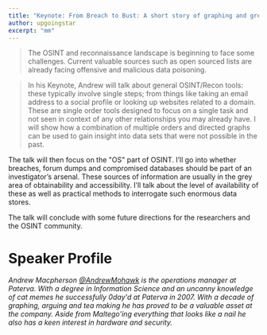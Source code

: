 ```yaml
---
title: "Keynote: From Breach to Bust: A short story of graphing and grey data"
author: upgoingstar
excerpt: "mm"
---
```


> The OSINT and reconnaissance landscape is beginning to face some challenges. Current valuable sources such as open sourced lists are already facing offensive and malicious data poisoning. 

> In his Keynote, Andrew will talk about general OSINT/Recon tools: these typically involve single steps; from things like taking an email address to a social profile or looking up websites related to a domain. These are single order tools designed to focus on a single task and not seen in context of any other relationships you may already have. I will show how a combination of multiple orders and directed graphs can be used to gain insight into data sets that were not possible in the past.

The talk will then focus on the "OS" part of OSINT. I’ll go into whether breaches, forum dumps and compromised databases should be part of an investigator’s arsenal. These sources of information are usually in the grey area of obtainability and accessibility. I’ll talk about the level of availability of these as well as practical methods to interrogate such enormous data stores. 

The talk will conclude with some future directions for the researchers and the OSINT community. 

# Speaker Profile

*Andrew Macpherson [@AndrewMohawk](https://twitter.com/AndrewMohawk) is the operations manager at Paterva. With a degree in Information Science and an uncanny knowledge of cat memes he successfully 0day'd at Paterva in 2007. With a decade of graphing, arguing and tea making he has proved to be a valuable asset at the company. Aside from Maltego'ing everything that looks like a nail he also has a keen interest in hardware and security.*


